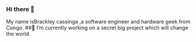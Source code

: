 ### Hi there 👋

My name isBrackley cassinga ,a software engineer and hardware geek from Congo.
##🔭 I’m currently working on a secret big project which will change the world.


